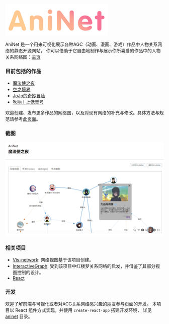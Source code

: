 <img src=./aninet/public/logo-banner.png height=100 />

AniNet 是一个用来可视化展示各种AGC（动画、漫画、游戏）作品中人物关系网络的静态开源网站，
你可以借助于它自由地制作与展示你所喜爱的作品中的人物关系网络图：[主页](https://aninet-project.github.io/)

### 目前包括的作品

+ [魔法使之夜](https://aninet-project.github.io/#/network/%E9%AD%94%E6%B3%95%E4%BD%BF%E4%B9%8B%E5%A4%9C)
+ [空之境界](https://aninet-project.github.io/#/network/%E7%A9%BA%E4%B9%8B%E5%A2%83%E7%95%8C)
+ [JoJo的奇妙冒险](https://aninet-project.github.io/#/network/JoJo%E7%9A%84%E5%A5%87%E5%A6%99%E5%86%92%E9%99%A9)
+ [吹响！上低音号](https://aninet-project.github.io/#/network/%E5%90%B9%E5%93%8D!%E4%B8%8A%E4%BD%8E%E9%9F%B3%E5%8F%B7)

欢迎创建、发布更多作品的网络图，以及对现有网络的补充与修改。具体方法与规范请参考[此页面](https://aninet-project.github.io/#/contribute)。

### 截图

<img src=./aninet/public/screenshots/aninet0.png width=600 />

### 相关项目

+ [Vis-network](https://github.com/visjs/vis-network): 网络视图基于该项目创建。
+ [InteractiveGraph](https://github.com/grapheco/InteractiveGraph/): 受到该项目中红楼梦关系网络的启发，并借鉴了其部分视图控制的设计。
+ [React](https://reactjs.org/)


### 开发

欢迎了解前端与可视化或者对ACG关系网络感兴趣的朋友参与页面的开发。
本项目以 React 组件方式实现，并使用 `create-react-app` 搭建开发环境，
详见 [aninet](./aninet) 目录。
